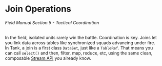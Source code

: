 # Join Operations
###### *Field Manual Section 5* - Tactical Coordination
In the field, isolated units rarely win the battle. Coordination is key. Joins let you link data across tables like synchronized squads advancing under fire.
In Tank, a join is a first class `DataSet`, just like a `TableRef`. That means you can call `select()` and then, filter, map, reduce, etc, using the same clean, composable [Stream API](https://docs.rs/futures/latest/futures/prelude/trait.Stream.html) you already know.

